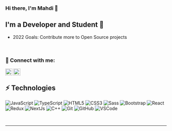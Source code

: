 ### Hi there, I'm Mahdi 💜

## I'm a Developer and Student 💜

- 2022 Goals: Contribute more to Open Source projects

<br />

### 💜 Connect with me:

[<img align="left" alt="codeSTACKr | LinkedIn" width="22px" src="https://cdn.jsdelivr.net/npm/simple-icons@v3/icons/linkedin.svg" />][linkedin]
[<img align="left" alt="codeSTACKr | Instagram" width="22px" src="https://cdn.jsdelivr.net/npm/simple-icons@v3/icons/instagram.svg" />][instagram]

<br />

## ⚡ Technologies

![JavaScript](https://img.shields.io/badge/-JavaScript-414141?style=for-the-badge&logo=javascript&color=3C005A)
![TypeScript](https://img.shields.io/badge/-TypeScript-414141?style=for-the-badge&logo=typescript&color=3C005A)
![HTML5](https://img.shields.io/badge/-HTML5-414141?style=for-the-badge&logo=html5&color=3C005A)
![CSS3](https://img.shields.io/badge/-CSS3-414141?style=for-the-badge&logo=css3&color=3C005A)
![Sass](https://img.shields.io/badge/-Sass-414141?style=for-the-badge&logo=sass&color=3C005A)
![Bootstrap](https://img.shields.io/badge/-Bootstrap-414141?style=for-the-badge&logo=bootstrap&color=3C005A)
![React](https://img.shields.io/badge/-React-414141?style=for-the-badge&logo=react&color=3C005A)
![Redux](https://img.shields.io/badge/-Redux-414141?style=for-the-badge&logo=redux&color=3C005A)
![NextJs](https://img.shields.io/badge/-Next%20JS-414141?style=for-the-badge&color=3C005A)
![C++](https://img.shields.io/badge/-C++-414141?style=for-the-badge&logo=C&color=3C005A)
![Git](https://img.shields.io/badge/-Git-414141?style=for-the-badge&logo=git&color=3C005A)
![GitHub](https://img.shields.io/badge/-GitHub-414141?style=for-the-badge&logo=github&color=3C005A)
![VSCode](https://img.shields.io/badge/-VSCode-414141?style=for-the-badge&logo=vscode&color=3C005A)

<br />

---

[instagram]: https://www.instagram.com/Mahtifarahani
[linkedin]: https://www.linkedin.com/in/mahdi-farahani-2600871b5

